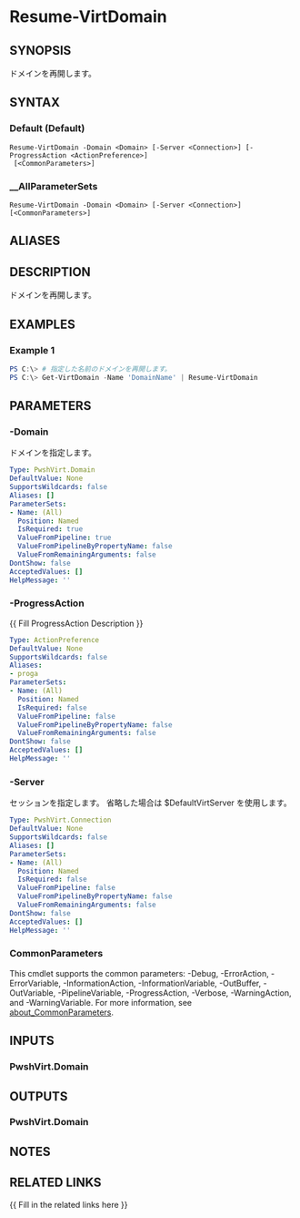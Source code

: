 ﻿---
document type: cmdlet
external help file: PwshVirt.dll-Help.xml
HelpUri: 
ms.date: 07/27/2025
PlatyPS schema version: 2024-05-01
---

# Resume-VirtDomain

## SYNOPSIS

ドメインを再開します。

## SYNTAX

### Default (Default)

```
Resume-VirtDomain -Domain <Domain> [-Server <Connection>] [-ProgressAction <ActionPreference>]
 [<CommonParameters>]
```

### __AllParameterSets

```
Resume-VirtDomain -Domain <Domain> [-Server <Connection>] [<CommonParameters>]
```

## ALIASES

## DESCRIPTION

ドメインを再開します。

## EXAMPLES

### Example 1

```powershell
PS C:\> # 指定した名前のドメインを再開します。
PS C:\> Get-VirtDomain -Name 'DomainName' | Resume-VirtDomain
```

## PARAMETERS

### -Domain

ドメインを指定します。

```yaml
Type: PwshVirt.Domain
DefaultValue: None
SupportsWildcards: false
Aliases: []
ParameterSets:
- Name: (All)
  Position: Named
  IsRequired: true
  ValueFromPipeline: true
  ValueFromPipelineByPropertyName: false
  ValueFromRemainingArguments: false
DontShow: false
AcceptedValues: []
HelpMessage: ''
```

### -ProgressAction

{{ Fill ProgressAction Description }}

```yaml
Type: ActionPreference
DefaultValue: None
SupportsWildcards: false
Aliases:
- proga
ParameterSets:
- Name: (All)
  Position: Named
  IsRequired: false
  ValueFromPipeline: false
  ValueFromPipelineByPropertyName: false
  ValueFromRemainingArguments: false
DontShow: false
AcceptedValues: []
HelpMessage: ''
```

### -Server

セッションを指定します。
省略した場合は $DefaultVirtServer を使用します。

```yaml
Type: PwshVirt.Connection
DefaultValue: None
SupportsWildcards: false
Aliases: []
ParameterSets:
- Name: (All)
  Position: Named
  IsRequired: false
  ValueFromPipeline: false
  ValueFromPipelineByPropertyName: false
  ValueFromRemainingArguments: false
DontShow: false
AcceptedValues: []
HelpMessage: ''
```

### CommonParameters

This cmdlet supports the common parameters: -Debug, -ErrorAction, -ErrorVariable,
-InformationAction, -InformationVariable, -OutBuffer, -OutVariable, -PipelineVariable,
-ProgressAction, -Verbose, -WarningAction, and -WarningVariable. For more information, see
[about_CommonParameters](https://go.microsoft.com/fwlink/?LinkID=113216).

## INPUTS

### PwshVirt.Domain

## OUTPUTS

### PwshVirt.Domain

## NOTES

## RELATED LINKS

{{ Fill in the related links here }}

